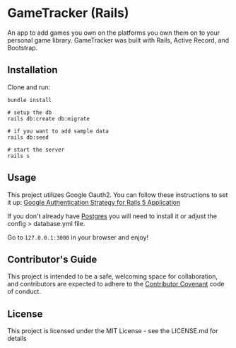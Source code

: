 # GameTracker (Rails)

An app to add games you own on the platforms you own them on to your personal game library. GameTracker was built with Rails, Active Record, and Bootstrap.

## Installation

Clone and run:

```
bundle install

# setup the db
rails db:create db:migrate

# if you want to add sample data
rails db:seed

# start the server
rails s
```

## Usage

This project utilizes Google Oauth2. You can follow these instructions to set it up:
[Google Authentication Strategy for Rails 5 Application](https://medium.com/swlh/google-authentication-strategy-for-rails-5-application-cd37947d2b1b)

If you don't already have [Postgres](https://www.postgresql.org/) you will need to install it or adjust the config > database.yml file.

Go to `127.0.0.1:3000` in your browser and enjoy!

## Contributor's Guide

This project is intended to be a safe, welcoming space for collaboration, and contributors are expected to adhere to the [Contributor Covenant](https://www.contributor-covenant.org/) code of conduct.

## License

This project is licensed under the MIT License - see the LICENSE.md for details

